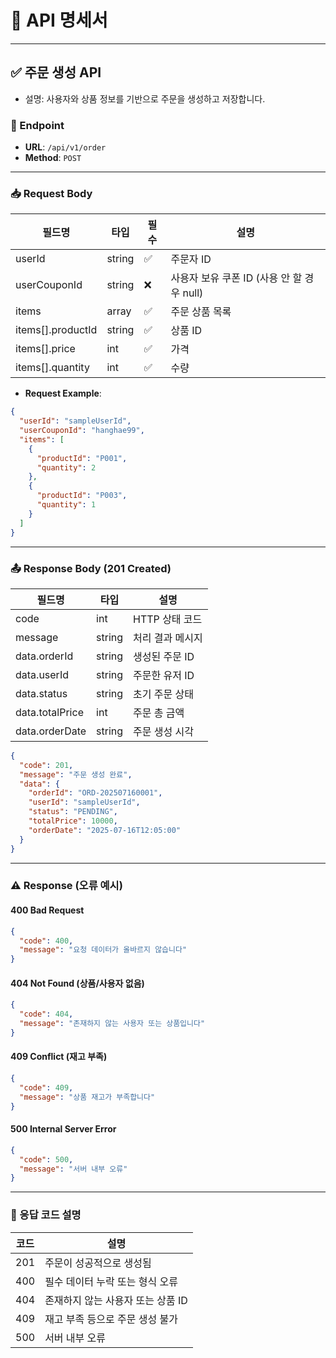# 📌 API 명세서

---

## ✅ 주문 생성 API

- 설명: 사용자와 상품 정보를 기반으로 주문을 생성하고 저장합니다.  

### 🔗 Endpoint

- **URL**: `/api/v1/order`
- **Method**: `POST`

---

### 📥 Request Body

| 필드명               | 타입     | 필수 | 설명                            |
|-------------------|----------|------|-------------------------------|
| userId            | string   | ✅   | 주문자 ID                        |
| userCouponId      | string   | ❌   | 사용자 보유 쿠폰 ID (사용 안 할 경우 null) |
| items             | array    | ✅   | 주문 상품 목록                      |
| items[].productId | string | ✅ | 상품 ID                         |
| items[].price     | int    | ✅ | 가격                            |
| items[].quantity  | int    | ✅ | 수량                            |

- **Request Example**:

```json
{
  "userId": "sampleUserId",
  "userCouponId": "hanghae99",
  "items": [
    {
      "productId": "P001",
      "quantity": 2
    },
    {
      "productId": "P003",
      "quantity": 1
    }
  ]
}
```

---

### 📤 Response Body (201 Created)

| 필드명             | 타입   | 설명        |
|-----------------|--------|-----------|
| code            | int    | HTTP 상태 코드 |
| message         | string | 처리 결과 메시지 |
| data.orderId    | string | 생성된 주문 ID |
| data.userId     | string | 주문한 유저 ID |
| data.status     | string | 초기 주문 상태  |
| data.totalPrice | int | 주문 총 금액   |
| data.orderDate  | string | 주문 생성 시각  |

```json
{
  "code": 201,
  "message": "주문 생성 완료",
  "data": {
    "orderId": "ORD-202507160001",
    "userId": "sampleUserId",
    "status": "PENDING",
    "totalPrice": 10000,
    "orderDate": "2025-07-16T12:05:00"
  }
}
```

---

### ⚠️ Response (오류 예시)

#### 400 Bad Request

```json
{
  "code": 400,
  "message": "요청 데이터가 올바르지 않습니다"
}
```

#### 404 Not Found (상품/사용자 없음)

```json
{
  "code": 404,
  "message": "존재하지 않는 사용자 또는 상품입니다"
}
```

#### 409 Conflict (재고 부족)

```json
{
  "code": 409,
  "message": "상품 재고가 부족합니다"
}
```

#### 500 Internal Server Error

```json
{
  "code": 500,
  "message": "서버 내부 오류"
}
```

---

### 📘 응답 코드 설명

| 코드 | 설명                  |
|------|---------------------|
| 201  | 주문이 성공적으로 생성됨       |
| 400  | 필수 데이터 누락 또는 형식 오류  |
| 404  | 존재하지 않는 사용자 또는 상품 ID |
| 409  | 재고 부족 등으로 주문 생성 불가  |
| 500  | 서버 내부 오류  |

